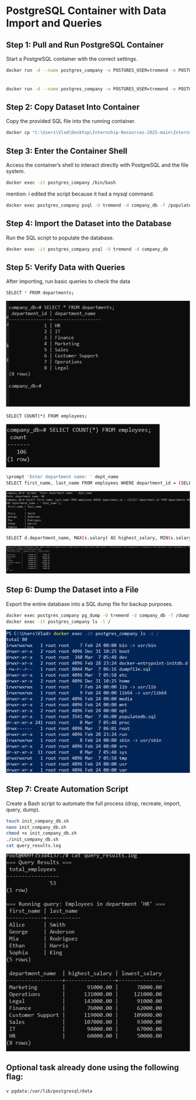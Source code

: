 # PostgreSQL Container with Data Import and Queries

## Step 1: Pull and Run PostgreSQL Container
Start a PostgreSQL container with the correct settings.
```bash
docker run -d --name postgres_company -e POSTGRES_USER=tremend -e POSTGRES_PASSWORD=securepassword e POSTGRES_DB=company_db -v pgdata:/var/lib/postgresql/data -p 5432:5432 postgres:latest  


docker run -d --name postgres_company -e POSTGRES_USER=tremend -e POSTGRES_PASSWORD=securepassword e POSTGRES_DB=company_db -v pgdata:/var/lib/postgresql/data -p 5432:5432 postgres:latest
```
## Step 2: Copy Dataset Into Container
Copy the provided SQL file into the running container.
```bash
docker cp "C:\Users\Vlad\Desktop\Internship-Resources-2025-main\Internship-Resources-2025-main\3-db\populatedb.sql" postgres_company:/populatedb.sql
```

## Step 3: Enter the Container Shell
Access the container’s shell to interact directly with PostgreSQL and the file system.

```bash
docker exec -it postgres_company /bin/bash
```
mention: i edited the script because it had a mysql command.

```bash
docker exec postgres_company psql -U tremend -d company_db -f /populatedb.sql
```

## Step 4: Import the Dataset into the Database
Run the SQL script to populate the database.
```bash
docker exec -it postgres_company psql -U tremend -d company_db
```

## Step 5: Verify Data with Queries
After importing, run basic queries to check the data
```bash
SELECT * FROM departments;
```
![alt text](images/image.png)
```bash
SELECT COUNT(*) FROM employees;
```
![alt text](images/image-1.png)
```bash
\prompt 'Enter department name: ' dept_name
SELECT first_name, last_name FROM employees WHERE department_id = (SELECT department_id FROM departments WHERE department_name = :'dept_name');
```
![alt text](images/image-2.png)
```bash
SELECT d.department_name, MAX(s.salary) AS highest_salary, MIN(s.salary) AS lowest_salary FROM salaries s JOIN employees e ON s.employee_id = e.employee_id JOIN departments d ON e.department_id = d.department_id GROUP BY d.department_name;
```
![alt text](images/image-3.png)

## Step 6: Dump the Dataset into a File
Export the entire database into a SQL dump file for backup purposes.
```bash
docker exec postgres_company pg_dump -U tremend -d company_db -f /dumpfile.sql
docker exec -it postgres_company ls -l /
```
![alt text](images/image-4.png)

## Step 7: Create Automation Script
Create a Bash script to automate the full process (drop, recreate, import, query, dump).
```bash
touch init_company_db.sh
nano init_company_db.sh
chmod +x init_company_db.sh
./init_company_db.sh
cat query_results.log
```
![alt text](images/image-5.png)

## Optional task already done using the following flag:
```bash
v pgdata:/var/lib/postgresql/data
```